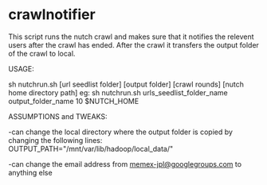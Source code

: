 # crawlnotifier

This script runs the nutch crawl and makes sure that it notifies the relevent users after the crawl has ended.
After the crawl it transfers the output folder of the crawl to local.

USAGE:

sh nutchrun.sh [url seedlist folder] [output folder] [crawl rounds] [nutch home directory path]
eg:
sh nutchrun.sh urls_seedlist_folder_name output_folder_name 10 $NUTCH_HOME


ASSUMPTIONS and TWEAKS:

-can change the local directory where the output folder is copied by changing the following lines:
  OUTPUT_PATH="/mnt/var/lib/hadoop/local_data/"
  
-can change the email address from memex-jpl@googlegroups.com to anything else


